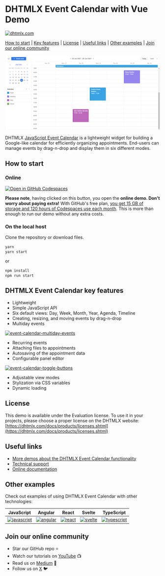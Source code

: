 # DHTMLX Event Calendar with Vue Demo

[![dhtmlx.com](https://img.shields.io/badge/made%20by-DHTMLX-blue)](https://dhtmlx.com/)

[How to start](#how-to-start) | [Key features](#key-features) | [License](#license) | [Useful links](#links) | [Other examples](#examples) | [Join our online community](#join)

![DHTMLX Event Calendar with Vue Demo](https://raw.githubusercontent.com/DHTMLX/vue-event-calendar-demo/master/event-calendar.png)

DHTMLX [JavaScript Event Calendar](https://dhtmlx.com/docs/products/dhtmlxEventCalendar/) is a lightweight widget for building a Google-like calendar for efficiently organizing appointments. End-users can manage events by drag-n-drop and display them in six different modes.

<a name="how-to-start"></a>
## How to start

### Online

[![Open in GitHub Codespaces](https://github.com/codespaces/badge.svg)](https://codespaces.new/DHTMLX/vue-event-calendar-demo) 

**Please note**, having clicked on this button, you open the **online demo. Don't worry about paying extra!** With GitHub's free plan, [you get 15 GB of storage and 120 hours of Codespaces use each month](https://docs.github.com/en/billing/managing-billing-for-github-codespaces/about-billing-for-github-codespaces#monthly-included-storage-and-core-hours-for-personal-accounts). This is more than enough to run our demo without any extra costs.

### On the local host 

Clone the repository or download files.

```
yarn
yarn start
```

or

```
npm install
npm run start
```

<a name="key-features"></a>
## DHTMLX Event Calendar key features

- Lightweight
- Simple JavaScript API
- Six default views: Day, Week, Month, Year, Agenda, Timeline
- Creating, resizing, and moving events by drag-n-drop
- Multiday events

[![event-calendar-multiday-events](https://dhtmlx.com/blog/wp-content/uploads/2023/09/image1.gif)](https://snippet.dhtmlx.com/btytgzed?tag=event_calendar&mode=wide)
  
- Recurring events
- Attaching files to appointments
- Autosaving of the appointment data
- Configurable panel editor

[![event-calendar-toggle-buttons](https://dhtmlx.com/blog/wp-content/uploads/2023/02/toggle-buttons.gif)](https://snippet.dhtmlx.com/dmoijc47?tag=event_calendar&mode=wide)

- Adjustable view modes
- Stylization via CSS variables
- Dynamic loading

<a name="license"></a>
## License ##
This demo is available under the Evaluation license. To use it in your projects, please choose a proper license on the DHTMLX website: [https://dhtmlx.com/docs/products/licenses.shtml](https://dhtmlx.com/docs/products/licenses.shtml)

<a name="links"></a>
## Useful links

- [More demos about the DHTMLX Event Calendar functionality](https://snippet.dhtmlx.com/nh2g0j2o?tag=event_calendar)
- [Technical support ](https://forum.dhtmlx.com/c/event-calendar)
- [Online  documentation](https://docs.dhtmlx.com/eventcalendar/)

<a name="examples"></a>
## Other examples

Check out examples of using DHTMLX Event Calendar with other technologies:

| JavaScript | Angular | React | Svelte | TypeScript |
| ----- | ----- | ----- | ----- | ----- |
| [![javascript](https://dhtmlx.com/images/common/technologies/js.svg)](https://dhtmlx.com/docs/products/dhtmlxEventCalendar/) | [![angular](https://dhtmlx.com/images/common/technologies/angular.svg)](https://github.com/DHTMLX/angular-event-calendar-demo) | [![react](https://dhtmlx.com/images/common/technologies/react.svg)](https://github.com/DHTMLX/react-event-calendar-demo) | [![svelte](https://dhtmlx.com/images/common/technologies/svelte.svg)](https://github.com/DHTMLX/svelte-event-calendar-demo) | [![typescript](https://dhtmlx.com/images/common/technologies/typescript.svg)](https://docs.dhtmlx.com/eventcalendar/guides/typescript_support/)

<a name="join"></a>
## Join our online community

- Star our GitHub repo :star:
- Watch our tutorials on [YouTube](https://www.youtube.com/user/dhtmlx/videos) :tv:
- Read us on [Medium](https://dhtmlx.medium.com) :newspaper:
- Follow us on [X](https://x.com/dhtmlx) :bird:

